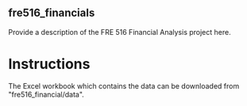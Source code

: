 ## fre516_financials
Provide a description of the FRE 516 Financial Analysis project here.

# Instructions
The Excel workbook which contains the data can be downloaded from "fre516_financial/data".
